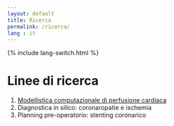 ```yaml
---
layout: default
title: Ricerca
permalink: /ricerca/
lang : it
---
```

{% include lang-switch.html %}

# Linee di ricerca

1. [Modellistica computazionale di perfusione cardiaca](/linee_ricerca/modellistica/)
2. Diagnostica in silico: coronaropatie e ischemia
3. Planning pre-operatorio: stenting coronarico

